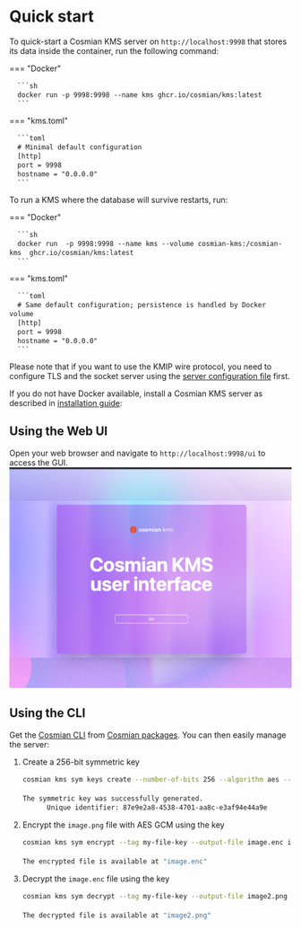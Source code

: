 # Quick start

To quick-start a Cosmian KMS server on `http://localhost:9998` that stores its data
inside the container, run the following command:

=== "Docker"

      ```sh
      docker run -p 9998:9998 --name kms ghcr.io/cosmian/kms:latest
      ```

=== "kms.toml"

      ```toml
      # Minimal default configuration
      [http]
      port = 9998
      hostname = "0.0.0.0"
      ```

To run a KMS where the database will survive restarts, run:

=== "Docker"

      ```sh
      docker run  -p 9998:9998 --name kms --volume cosmian-kms:/cosmian-kms  ghcr.io/cosmian/kms:latest
      ```

=== "kms.toml"

      ```toml
      # Same default configuration; persistence is handled by Docker volume
      [http]
      port = 9998
      hostname = "0.0.0.0"
      ```

Please note that if you want to use the KMIP wire protocol, you need to configure TLS and the socket server
using the [server configuration file](./server_configuration_file.md) first.

If you do not have Docker available, install a Cosmian KMS server as described
in [installation guide](./installation/installation_getting_started.md):

## Using the Web UI

Open your web browser and navigate to `http://localhost:9998/ui` to access the GUI.
![Cosmian KMS UI](./images/kms-ui-front-page.png)

## Using the CLI

Get the [Cosmian CLI](../cosmian_cli/index.md) from [Cosmian packages](https://package.cosmian.com/cli/).
You can then easily manage the server:

1. Create a 256-bit symmetric key

      ```sh
      cosmian kms sym keys create --number-of-bits 256 --algorithm aes --tag my-file-key

      The symmetric key was successfully generated.
            Unique identifier: 87e9e2a8-4538-4701-aa8c-e3af94e44a9e
      ```

2. Encrypt the `image.png` file with AES GCM using the key

      ```sh
      cosmian kms sym encrypt --tag my-file-key --output-file image.enc image.png

      The encrypted file is available at "image.enc"
      ```

3. Decrypt the `image.enc` file using the key

      ```sh
      cosmian kms sym decrypt --tag my-file-key --output-file image2.png image.enc

      The decrypted file is available at "image2.png"
      ```
